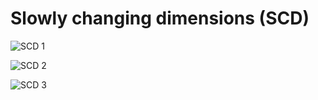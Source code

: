 # Slowly changing dimensions (SCD)

![SCD 1](https://user-images.githubusercontent.com/45288730/65828166-e6701900-e2a8-11e9-91ac-5f4c76c476e2.JPG)

![SCD 2](https://user-images.githubusercontent.com/45288730/65828167-e6701900-e2a8-11e9-9a4a-665e0dcea8ce.JPG)

![SCD 3](https://user-images.githubusercontent.com/45288730/65828168-e708af80-e2a8-11e9-895e-c4d75032a271.JPG)
